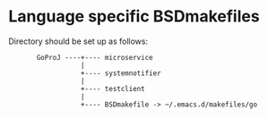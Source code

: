 # Language specific BSDmakefiles

Directory should be set up as follows:

~~~
       GoProJ ----+---- microservice
                  |
                  +---- systemnotifier
                  |
                  +---- testclient
                  |
                  +---- BSDmakefile -> ~/.emacs.d/makefiles/go
~~~
